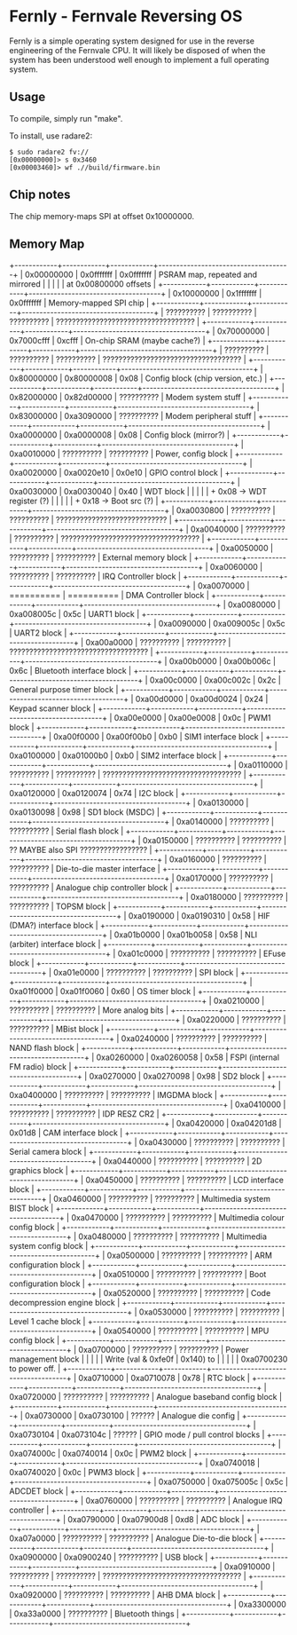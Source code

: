 Fernly - Fernvale Reversing OS
========================================

Fernly is a simple operating system designed for use in the reverse engineering
of the Fernvale CPU.  It will likely be disposed of when the system has been
understood well enough to implement a full operating system.


Usage
-----

To compile, simply run "make".

To install, use radare2:

    $ sudo radare2 fv://
    [0x00000000]> s 0x3460
    [0x00003460]> wf .//build/firmware.bin 


Chip notes
----------

The chip memory-maps SPI at offset 0x10000000.

Memory Map
----------

+------------+------------+------------+-------------------------------------+
| 0x00000000 | 0x0fffffff | 0x0fffffff | PSRAM map, repeated and mirrored    |
|            |            |            | at 0x00800000 offsets               |
+------------+------------+------------+-------------------------------------+
| 0x10000000 | 0x1fffffff | 0x0fffffff | Memory-mapped SPI chip              |
+------------+------------+------------+-------------------------------------+
| ?????????? | ?????????? | ?????????? | ??????????????????????????????????? |
+------------+------------+------------+-------------------------------------+
| 0x70000000 | 0x7000cfff |     0xcfff | On-chip SRAM (maybe cache?)         |
+------------+------------+------------+-------------------------------------+
| ?????????? | ?????????? | ?????????? | ??????????????????????????????????? |
+------------+------------+------------+-------------------------------------+
| 0x80000000 | 0x80000008 |       0x08 | Config block (chip version, etc.)   |
+------------+------------+------------+-------------------------------------+
| 0x82000000 | 0x82d00000 | ?????????? | Modem system stuff                  |
+------------+------------+------------+-------------------------------------+
| 0x83000000 | 0xa3090000 | ?????????? | Modem peripheral stuff              |
+------------+------------+------------+-------------------------------------+
| 0xa0000000 | 0xa0000008 |       0x08 | Config block (mirror?)              |
+------------+------------+------------+-------------------------------------+
| 0xa0010000 | ?????????? | ?????????? | Power, config block                 |
+------------+------------+------------+-------------------------------------+
| 0xa0020000 | 0xa0020e10 |     0x0e10 | GPIO control block                  |
+------------+------------+------------+-------------------------------------+
| 0xa0030000 | 0xa0030040 |       0x40 | WDT block                           |
|            |            |            |   + 0x08 -> WDT register (?)        |
|            |            |            |   + 0x18 -> Boot src (?)            |
+------------+------------+------------+-------------------------------------+
| 0xa0030800 | ?????????? | ?????????? | ????????????????????????????        |
+------------+------------+------------+-------------------------------------+
| 0xa0040000 | ?????????? | ?????????? | ??????????????????????????????????? |
+------------+------------+------------+-------------------------------------+
| 0xa0050000 | ?????????? | ?????????? | External memory block               |
+------------+------------+------------+-------------------------------------+
| 0xa0060000 | ?????????? | ?????????? | IRQ Controller block                |
+------------+------------+------------+-------------------------------------+
| 0xa0070000 | ========== | ========== | DMA Controller block                |
+------------+------------+------------+-------------------------------------+
| 0xa0080000 | 0xa008005c |       0x5c | UART1 block                         |
+------------+------------+------------+-------------------------------------+
| 0xa0090000 | 0xa009005c |       0x5c | UART2 block                         |
+------------+------------+------------+-------------------------------------+
| 0xa00a0000 | ?????????? | ?????????? | ??????????????????????????????????? |
+------------+------------+------------+-------------------------------------+
| 0xa00b0000 | 0xa00b006c |       0x6c | Bluetooth interface block           |
+------------+------------+------------+-------------------------------------+
| 0xa00c0000 | 0xa00c002c |       0x2c | General purpose timer block         |
+------------+------------+------------+-------------------------------------+
| 0xa00d0000 | 0xa00d0024 |       0x24 | Keypad scanner block                |
+------------+------------+------------+-------------------------------------+
| 0xa00e0000 | 0xa00e0008 |       0x0c | PWM1 block                          |
+------------+------------+------------+-------------------------------------+
| 0xa00f0000 | 0xa00f00b0 |       0xb0 | SIM1 interface block                |
+------------+------------+------------+-------------------------------------+
| 0xa0100000 | 0xa01000b0 |       0xb0 | SIM2 interface block                |
+------------+------------+------------+-------------------------------------+
| 0xa0110000 | ?????????? | ?????????? | ??????????????????????????????????? |
+------------+------------+------------+-------------------------------------+
| 0xa0120000 | 0xa0120074 |       0x74 | I2C block                           |
+------------+------------+------------+-------------------------------------+
| 0xa0130000 | 0xa0130098 |       0x98 | SD1 block (MSDC)                    |
+------------+------------+------------+-------------------------------------+
| 0xa0140000 | ?????????? | ?????????? | Serial flash block                  |
+------------+------------+------------+-------------------------------------+
| 0xa0150000 | ?????????? | ?????????? | ?? MAYBE also SPI ????????????????? |
+------------+------------+------------+-------------------------------------+
| 0xa0160000 | ?????????? | ?????????? | Die-to-die master interface         |
+------------+------------+------------+-------------------------------------+
| 0xa0170000 | ?????????? | ?????????? | Analogue chip controller block      |
+------------+------------+------------+-------------------------------------+
| 0xa0180000 | ?????????? | ?????????? | TOPSM block                         |
+------------+------------+------------+-------------------------------------+
| 0xa0190000 | 0xa0190310 |       0x58 | HIF (DMA?) interface block          |
+------------+------------+------------+-------------------------------------+
| 0xa01b0000 | 0xa01b0058 |       0x58 | NLI (arbiter) interface block       |
+------------+------------+------------+-------------------------------------+
| 0xa01c0000 | ?????????? | ?????????? | EFuse block                         |
+------------+------------+------------+-------------------------------------+
| 0xa01e0000 | ?????????? | ?????????? | SPI block                           |
+------------+------------+------------+-------------------------------------+
| 0xa01f0000 | 0xa01f0060 |       0x60 | OS timer block                      |
+------------+------------+------------+-------------------------------------+
| 0xa0210000 | ?????????? | ?????????? | More analog bits                    |
+------------+------------+------------+-------------------------------------+
| 0xa0220000 | ?????????? | ?????????? | MBist block                         | 
+------------+------------+------------+-------------------------------------+
| 0xa0240000 | ?????????? | ?????????? | NAND flash block                    |
+------------+------------+------------+-------------------------------------+
| 0xa0260000 | 0xa0260058 |       0x58 | FSPI (internal FM radio) block      |
+------------+------------+------------+-------------------------------------+
| 0xa0270000 | 0xa0270098 |       0x98 | SD2 block                           |
+------------+------------+------------+-------------------------------------+
| 0xa0400000 | ?????????? | ?????????? | IMGDMA block                        |
+------------+------------+------------+-------------------------------------+
| 0xa0410000 | ?????????? | ?????????? | IDP RESZ CR2                        |
+------------+------------+------------+-------------------------------------+
| 0xa0420000 | 0xa04201d8 |     0x01d8 | CAM interface block                 |
+------------+------------+------------+-------------------------------------+
| 0xa0430000 | ?????????? | ?????????? | Serial camera block                 |
+------------+------------+------------+-------------------------------------+
| 0xa0440000 | ?????????? | ?????????? | 2D graphics block                   |
+------------+------------+------------+-------------------------------------+
| 0xa0450000 | ?????????? | ?????????? | LCD interface block                 |
+------------+------------+------------+-------------------------------------+
| 0xa0460000 | ?????????? | ?????????? | Multimedia system BIST block        |
+------------+------------+------------+-------------------------------------+
| 0xa0470000 | ?????????? | ?????????? | Multimedia colour config block      |
+------------+------------+------------+-------------------------------------+
| 0xa0480000 | ?????????? | ?????????? | Multimedia system config block      |
+------------+------------+------------+-------------------------------------+
| 0xa0500000 | ?????????? | ?????????? | ARM configuration block             |
+------------+------------+------------+-------------------------------------+
| 0xa0510000 | ?????????? | ?????????? | Boot configuration block            |
+------------+------------+------------+-------------------------------------+
| 0xa0520000 | ?????????? | ?????????? | Code decompression engine block     |
+------------+------------+------------+-------------------------------------+
| 0xa0530000 | ?????????? | ?????????? | Level 1 cache block                 |
+------------+------------+------------+-------------------------------------+
| 0xa0540000 | ?????????? | ?????????? | MPU config block                    |
+------------+------------+------------+-------------------------------------+
| 0xa0700000 | ?????????? | ?????????? | Power management block              |
|            |            |            | Write (val & 0xfe0f | 0x140) to     |
|            |            |            | 0xa0700230 to power off.            |
+------------+------------+------------+-------------------------------------+
| 0xa0710000 | 0xa0710078 |       0x78 | RTC block                           |
+------------+------------+------------+-------------------------------------+
| 0xa0720000 | ?????????? | ?????????? | Analogue baseband config block      |
+------------+------------+------------+-------------------------------------+
| 0xa0730000 | 0xa0730100 |     ?????? | Analogue die config                 |
+------------+------------+------------+-------------------------------------+
| 0xa0730104 | 0xa073104c |     ?????? | GPIO mode / pull control blocks     |
+------------+------------+------------+-------------------------------------+
| 0xa074000c | 0xa0740014 |       0x0c | PWM2 block                          |
+------------+------------+------------+-------------------------------------+
| 0xa0740018 | 0xa0740020 |       0x0c | PWM3 block                          |
+------------+------------+------------+-------------------------------------+
| 0xa0750000 | 0xa075005c |       0x5c | ADCDET block                        |
+------------+------------+------------+-------------------------------------+
| 0xa0760000 | ?????????? | ?????????? | Analogue IRQ controller             |
+------------+------------+------------+-------------------------------------+
| 0xa0790000 | 0xa07900d8 |       0xd8 | ADC block                           |
+------------+------------+------------+-------------------------------------+
| 0xa07a0000 | ?????????? | ?????????? | Analogue Die-to-die block           |
+------------+------------+------------+-------------------------------------+
| 0xa0900000 | 0xa0900240 | ?????????? | USB block                           |
+------------+------------+------------+-------------------------------------+
| 0xa0910000 | ?????????? | ?????????? | ??????????????????????????????????? |
+------------+------------+------------+-------------------------------------+
| 0xa0920000 | ?????????? | ?????????? | AHB DMA block                       |
+------------+------------+------------+-------------------------------------+
| 0xa3300000 | 0xa33a0000 | ?????????? | Bluetooth things                    |
+------------+------------+------------+-------------------------------------+
